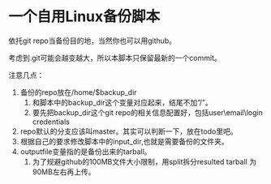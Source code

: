 # 一个自用Linux备份脚本

依托git repo当备份目的地，当然你也可以用github。

考虑到.git可能会越变越大，所以本脚本只保留最新的一个commit。

注意几点：

1. 备份的repo放在/home/$backup_dir
    1. 和脚本中的backup_dir这个变量对应起来，结尾不加”/”。
    2. 要先把backup_dir这个git repo的相关信息配置好，包括user\email\login credentials
2. repo默认的分支应该叫master。其实可以判断一下，放在todo里吧。
3. 根据自己的要求修改脚本中的input_dir,也就是需要备份的文件夹。
4. outputfile变量指的是备份出来的tarball。
    1. 为了规避github的100MB文件大小限制，用split拆分resulted tarball 为 90MB左右再上传。

